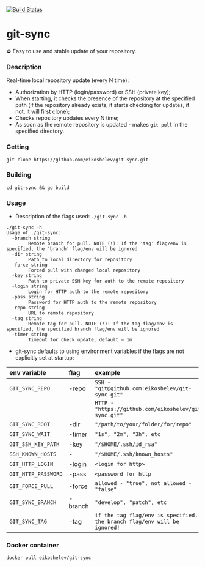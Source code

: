 [![Build Status](https://travis-ci.org/eikoshelev/git-sync.svg?branch=master)](https://travis-ci.org/eikoshelev/git-sync)

# git-sync

:recycle: Easy to use and stable update of your repository.

### Description
  
Real-time local repository update (every N time):
* Authorization by HTTP (login/password) or SSH (private key);
* When starting, it checks the presence of the repository at the specified path (if the repository already exists, it starts checking for updates, if not, it will first clone);
* Checks repository updates every N time;
* As soon as the remote repository is updated - makes `git pull` in the specified directory.

### Getting
```
git clone https://github.com/eikoshelev/git-sync.git
```
### Building
```
cd git-sync && go build
```
### Usage

* Description of the flags used: ```./git-sync -h```

```
./git-sync -h
Usage of ./git-sync:
  -branch string
    	Remote branch for pull. NOTE (!): If the 'tag' flag/env is specified, the 'branch' flag/env will be ignored
  -dir string
    	Path to local directory for repository
  -force string
    	Forced pull with changed local repository
  -key string
    	Path to private SSH key for auth to the remote repository
  -login string
    	Login for HTTP auth to the remote repository
  -pass string
    	Password for HTTP auth to the remote repository
  -repo string
    	URL to remote repository
  -tag string
    	Remote tag for pull. NOTE (!): If the tag flag/env is specified, the specified branch flag/env will be ignored
  -timer string
    	Timeout for check update, default — 1m
```

* git-sync defaults to using environment variables if the flags are not explicitly set at startup:

| **env variable**   | **flag** | **example** |
|:---------------|:------|:--------|
|`GIT_SYNC_REPO` | -repo | `SSH - "git@github.com:eikoshelev/git-sync.git"` |
|                |       | `HTTP - "https://github.com/eikoshelev/git-sync.git"` |
|`GIT_SYNC_ROOT` | -dir | `"/path/to/your/folder/for/repo"` |
|`GIT_SYNC_WAIT` | -timer | `"1s", "2m", "3h", etc` |
|`GIT_SSH_KEY_PATH` | -key | `"/$HOME/.ssh/id_rsa"` |
|`SSH_KNOWN_HOSTS` | - | `"/$HOME/.ssh/known_hosts"`
|`GIT_HTTP_LOGIN` | -login | `<login for http>`
|`GIT_HTTP_PASSWORD` | -pass | `<password for http`
|`GIT_FORCE_PULL`  |  -force | `allowed - "true", not allowed - "false"` |
|`GIT_SYNC_BRANCH` | -branch | `"develop", "patch", etc`
|`GIT_SYNC_TAG` | -tag | `if the tag flag/env is specified, the branch flag/env will be ignored!`

### Docker container
```
docker pull eikoshelev/git-sync
```
